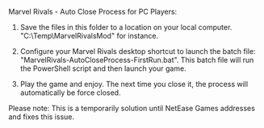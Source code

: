 Marvel Rivals - Auto Close Process for PC Players:

1. Save the files in this folder to a location on your local computer. "C:\Temp\MarvelRivalsMod" for instance.

2. Configure your Marvel Rivals desktop shortcut to launch the batch file: "MarvelRivals-AutoCloseProcess-FirstRun.bat". This batch file will run the PowerShell script and then launch your game.

3. Play the game and enjoy. The next time you close it, the process will automatically be force closed.


Please note: This is a temporarily solution until NetEase Games addresses and fixes this issue.

